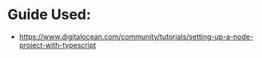 # Guide Used:
* https://www.digitalocean.com/community/tutorials/setting-up-a-node-project-with-typescript